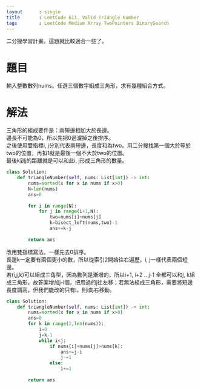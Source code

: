 ```yaml
---
layout      : single
title       : LeetCode 611. Valid Triangle Number
tags 		: LeetCode Medium Array TwoPointers BinarySearch
---
```

二分搜學習計畫。這題就比較適合一些了。

# 題目
輸入整數數列nums。任選三個數字組成三角形，求有幾種組合方式。

# 解法
三角形的組成要件是：兩短邊相加大於長邊。  
邊長不可能為0，所以先把0過濾掉之後排序。  
之後使用雙指標i, j分別代表兩短邊，長度和為two。用二分搜找第一個大於等於two的位置，再扣1就是最後一個不大於two的位置。  
最後k到j的距離就是可以和此i, j形成三角形的數量。

```python
class Solution:
    def triangleNumber(self, nums: List[int]) -> int:
        nums=sorted(x for x in nums if x>0)
        N=len(nums)
        ans=0
        
        for i in range(N):
            for j in range(i+1,N):
                two=nums[i]+nums[j]
                k=bisect_left(nums,two)-1
                ans+=k-j
                
        return ans
```

改用雙指標寫法。一樣先去0排序。  
長邊k一定要有兩個更小的數，所以從索引2開始往右遍歷，i, j一樣代表兩個短邊。  
若(i,j,k)可以組成三角型，因為數列是漸增的，所以i+1, i+2 .. j-1 全都可以和j, k組成三角形，故答案增加j-i個，把用過的j往左移；若無法組成三角形，需要將短邊長度調高，但我們能改的只有i，則i向右移動。

```python
class Solution:
    def triangleNumber(self, nums: List[int]) -> int:
        nums=sorted(x for x in nums if x>0)
        ans=0
        for k in range(2,len(nums)):
            i=0
            j=k-1
            while i<j:
                if nums[i]+nums[j]>nums[k]:
                    ans+=j-i
                    j-=1
                else:
                    i+=1
                    
        return ans
```